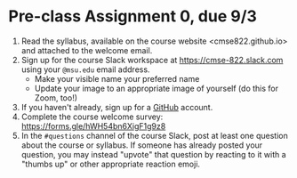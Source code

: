 # Pre-class Assignment 0, due 9/3

1. Read the syllabus, available on the course website <cmse822.github.io> and attached to the welcome email.
2. Sign up for the course Slack workspace at <https://cmse-822.slack.com> using your `@msu.edu` email address. 
   - Make your visible name your preferred name
   - Update your image to an appropriate image of yourself (do this for Zoom, too!)
3. If you haven't already, sign up for a [GitHub](github.com) account.
4. Complete the course welcome survey: <https://forms.gle/hWH54bn6XigF1g9z8>
5. In the `#questions` channel of the course Slack, post at least one question about the course or syllabus. If someone has already posted your question, you may instead "upvote" that question by reacting to it with a "thumbs up" or other appropriate reaction emoji. 
   